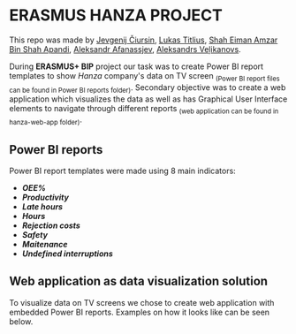 # ERASMUS HANZA PROJECT
This repo was made by <u>Jevgenij Čiursin</u>, <u>Lukas Titlius</u>, <u>Shah Eiman Amzar Bin Shah Apandi</u>, <u>Aleksandr Afanassjev</u>, <u>Aleksandrs Veļikanovs</u>.

During **ERASMUS+ BIP** project our task was to create Power BI report templates to show _Hanza_ company's data on TV screen <sub>(Power BI report files can be found in Power BI reports folder)</sub>. Secondary objective was to create a web application which visualizes the data as well as has Graphical User Interface elements to navigate through different reports <sub>(web application can be found in hanza-web-app folder)</sub>.

## Power BI reports
Power BI report templates were made using 8 main indicators:
- ***OEE%***
- ***Productivity***
- ***Late hours***
- ***Hours***
- ***Rejection costs***
- ***Safety***
- ***Maitenance***
- ***Undefined interruptions***

## Web application as data visualization solution
To visualize data on TV screens we chose to create web application with embedded Power BI reports. Examples on how it looks like can be seen below.